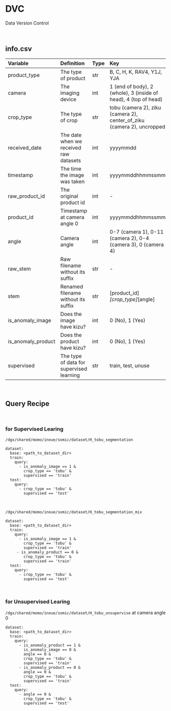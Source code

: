 # DVC
Data Version Control

<br>

## info.csv

| Variable           | Definition                                    | Type | Key |
| :-                 | :-                                            | :-   | :-  |
| product_type       | The type of product                           | str  | B, C, H, K, RAV4, Y1J, YJA |
| camera             | The imaging device                            | int  | 1 (end of body), 2 (whole), 3 (inside of head), 4 (top of head) |
| crop_type          | The type of crop                              | str  | tobu (camera 2), ziku (camera 2), center_of_ziku (camera 2), uncropped |
| received_date      | The date when we received raw datasets        | int  | yyyymmdd |
| timestamp          | The time the image was taken                  | int  | yyyymmddhhmmssmm |
| raw_product_id     | The original product id                       | int  | -   |
| product_id         | Timestamp at camera angle 0                   | int  | yyyymmddhhmmssmm |
| angle              | Camera angle                                  | int  | 0-7 (camera 1), 0-11 (camera 2), 0-4 (camera 3), 0 (camera 4) |
| raw_stem           | Raw filename without its suffix               | str  | -   |
| stem               | Renamed filename without its suffix           | str  | [product_id]_[crop_type]_[angle] |
| is_anomaly_image   | Does the image have kizu?                     | int  | 0 (No), 1 (Yes) |
| is_anomaly_product | Does the product have kizu?                   | int  | 0 (No), 1 (Yes) |
| supervised         | The type of data for supervised learning      | str  | train, test, unuse |

<br>

## Query Recipe

<br>

### for Supervised Learing

`/dgx/shared/momo/inoue/somic/dataset/H_tobu_segmentation`

```
dataset:
  base: <path_to_dataset_dir>
  train:
    query:
      - is_anomaly_image == 1 &
        crop_type == 'tobu' &
        supervised == 'train'
  test:
    query:
      - crop_type == 'tobu' &
        supervised == 'test'
```

<br>

`/dgx/shared/momo/inoue/somic/dataset/H_tobu_segmentation_mix`

```
dataset:
  base: <path_to_dataset_dir>
  train:
    query:
      - is_anomaly_image == 1 &
        crop_type == 'tobu' &
        supervised == 'train'
     - is_anomaly_product == 0 &
        crop_type == 'tobu' &
        supervised == 'train'
  test:
    query:
      - crop_type == 'tobu' &
        supervised == 'test'
```

<br>

### for Unsupervised Learing

`/dgx/shared/momo/inoue/somic/dataset/H_tobu_unsupervise` at camera angle 0

```
dataset:
  base: <path_to_dataset_dir>
  train:
    query:
      - is_anomaly_product == 1 &
        is_anomaly_image == 0 &
        angle == 0 &
        crop_type == 'tobu' &
        supervised == 'train'
      - is_anomaly_product == 0 &
        angle == 0 &
        crop_type == 'tobu' &
        supervised == 'train'
  test:
    query:
      - angle == 0 &
        crop_type == 'tobu' &
        supervised == 'test'
```

